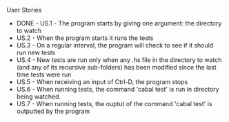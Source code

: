 User Stories

- DONE - US.1 - The program starts by giving one argument: the directory to watch
- US.2 - When the program starts it runs the tests
- US.3 - On a regular interval, the program will check to see if it should run new tests
- US.4 - New tests are run only when any .hs file in the directory to watch (and any of its recursive sub-folders) has been modified since the last time tests were run
- US.5 - When receiving an input of Ctrl-D, the program stops
- US.6 - When running tests, the command 'cabal test' is run in directory being watched.
- US.7 - When running tests, the ouptut of the command 'cabal test' is outputted by the program
